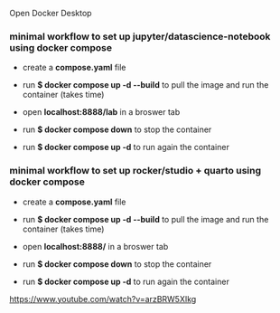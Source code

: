 Open Docker Desktop

### minimal workflow to set up jupyter/datascience-notebook using docker compose

- create a **compose.yaml** file 

- run **$ docker compose up -d --build** to pull the image and run the container (takes time)

- open **localhost:8888/lab** in a broswer tab

- run **$ docker compose down** to stop the container

- run **$ docker compose up -d** to run again the container 


### minimal workflow to set up rocker/studio + quarto using docker compose

- create a **compose.yaml** file 

- run **$ docker compose up -d --build** to pull the image and run the container (takes time)

- open **localhost:8888/** in a broswer tab

- run **$ docker compose down** to stop the container

- run **$ docker compose up -d** to run again the container 


https://www.youtube.com/watch?v=arzBRW5XIkg